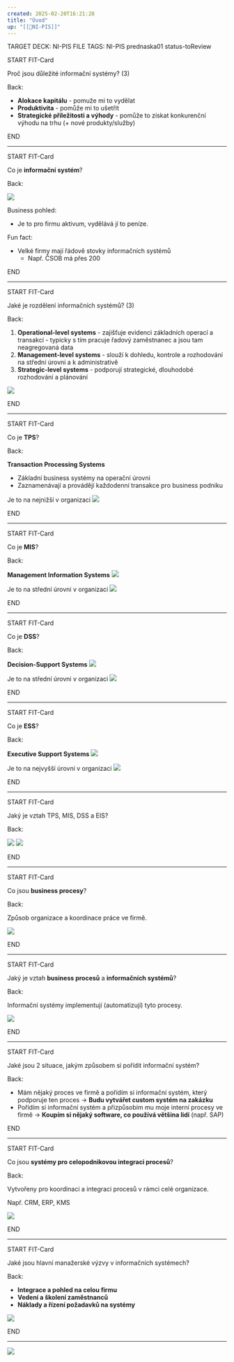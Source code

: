 ```yaml
---
created: 2025-02-20T16:21:28
title: "Úvod"
up: "[[📖NI-PIS]]"
---
```


TARGET DECK: NI-PIS
FILE TAGS: NI-PIS prednaska01 status-toReview


START
FIT-Card

Proč jsou důležité informační systémy? (3)

Back:

- **Alokace kapitálu** - pomuže mi to vydělat
- **Produktivita** - pomůže mi to ušetřit
- **Strategické příležitosti a výhody** - pomůže to získat konkurenční výhodu na trhu (+ nové produkty/služby)
<!--ID: 1746599652202-->
END

---


START
FIT-Card

Co je **informační systém**?

Back:

![](../../Assets/Pasted%20image%2020250220164536.png)

Business pohled:
- Je to pro firmu aktivum, vydělává jí to peníze.

<!-- DetailInfoStart -->
Fun fact:
- Velké firmy mají řádově stovky informačních systémů
	- Např. ČSOB má přes 200
<!-- DetailInfoEnd -->
<!--ID: 1746599652209-->
END

---


START
FIT-Card

Jaké je rozdělení informačních systémů? (3)

Back:

1. **Operational-level systems** - zajišťuje evidenci základních operací a transakcí - typicky s tím pracuje řadový zaměstnanec a jsou tam neagregovaná data
2. **Management-level systems** - slouží k dohledu, kontrole a rozhodování na střední úrovni a k administrativě
3. **Strategic-level systems** - podporují strategické, dlouhodobé rozhodování a plánování

<!-- ImageStart -->
![](../../Assets/Pasted%20image%2020250220165713.png)
<!-- ImageEnd -->
<!--ID: 1746599652217-->
END

---


START
FIT-Card

Co je **TPS**?

Back:

**Transaction Processing Systems**
- Základní business systémy na operační úrovni
- Zaznamenávají a provádějí každodenní transakce pro business podniku

<!-- DetailInfoStart -->
Je to na nejnižší v organizaci
![](../../Assets/Pasted%20image%2020250220170628.png)
<!-- DetailInfoEnd -->
<!--ID: 1746599652225-->
END

---


START
FIT-Card

Co je **MIS**?

Back:

**Management Information Systems**
![](../../Assets/Pasted%20image%2020250220170527.png)

<!-- DetailInfoStart -->
Je to na střední úrovni v organizaci
![](../../Assets/Pasted%20image%2020250220170628.png)
<!-- DetailInfoEnd -->
<!--ID: 1746599652233-->
END

---


START
FIT-Card

Co je **DSS**?

Back:

**Decision-Support Systems**
![](../../Assets/Pasted%20image%2020250220170556.png)

<!-- DetailInfoStart -->
Je to na střední úrovni v organizaci
![](../../Assets/Pasted%20image%2020250220170628.png)
<!-- DetailInfoEnd -->
<!--ID: 1746599652240-->
END

---


START
FIT-Card

Co je **ESS**?

Back:

**Executive Support Systems**
![](../../Assets/Pasted%20image%2020250220170814.png)

<!-- DetailInfoStart -->
Je to na nejvyšší úrovni v organizaci
![](../../Assets/Pasted%20image%2020250220170628.png)
<!-- DetailInfoEnd -->
<!--ID: 1746599652250-->
END

---


START
FIT-Card

Jaký je vztah TPS, MIS, DSS a EIS?

Back:

![](../../Assets/Pasted%20image%2020250528140406.png)
![](../../Assets/Pasted%20image%2020250220170857.png)
<!--ID: 1746599652257-->
END

---


START
FIT-Card

Co jsou **business procesy**?

Back:

Způsob organizace a koordinace práce ve firmě.

<!-- ExampleStart -->
![](../../Assets/Pasted%20image%2020250220171141.png)
<!-- ExampleEnd -->
<!--ID: 1746599652265-->
END

---


START
FIT-Card

Jaký je vztah **business procesů** a **informačních systémů**?

Back:

Informační systémy implementují (automatizují) tyto procesy.

<!-- ExampleStart -->
![](../../Assets/Pasted%20image%2020250220171834.png)
<!-- ExampleEnd -->
<!--ID: 1746599652272-->
END

---


START
FIT-Card

Jaké jsou 2 situace, jakým způsobem si pořídit informační systém?

Back:

- Mám nějaký proces ve firmě a pořídím si informační systém, který podporuje ten proces -> **Budu vytvářet custom systém na zakázku**
- Pořídím si informační systém a přizpůsobím mu moje interní procesy ve firmě -> **Koupím si nějaký software, co používá většina lidí** (např. SAP)
<!--ID: 1746599652280-->
END

---


START
FIT-Card

Co jsou **systémy pro celopodnikovou integraci procesů**?

Back:

Vytvořeny pro koordinaci a integraci procesů v rámci celé organizace.

Např. CRM, ERP, KMS

<!-- ExampleStart -->
![](../../Assets/Pasted%20image%2020250220172119.png)
<!-- ExampleEnd -->
<!--ID: 1746599652286-->
END

---


START
FIT-Card

Jaké jsou hlavní manažerské výzvy v informačních systémech? 

Back:

- **Integrace a pohled na celou firmu**
- **Vedení a školení zaměstnanců**
- **Náklady a řízení požadavků na systémy**

<!-- DetailInfoStart -->
![](../../Assets/Pasted%20image%2020250220172344.png)
<!-- DetailInfoEnd -->
<!--ID: 1746599652294-->
END

---

![](../../Assets/Pasted%20image%2020250220172514.png)
